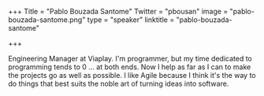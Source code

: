 +++
Title = "Pablo Bouzada Santome"
Twitter = "pbousan"
image = "pablo-bouzada-santome.png"
type = "speaker"
linktitle = "pablo-bouzada-santome"

+++

Engineering Manager at Viaplay. 
I'm programmer, but my time dedicated to programming tends to 0 ... at both ends. Now I help as far as I can to make the projects go as well as possible. I like Agile because I think it's the way to do things that best suits the noble art of turning ideas into software.
